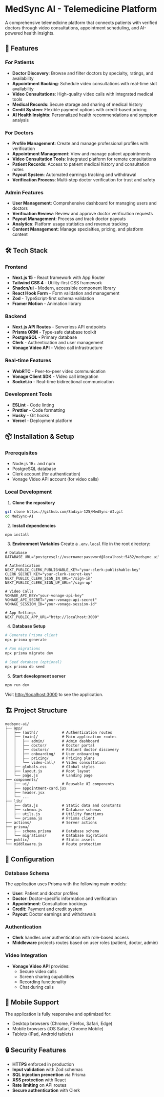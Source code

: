 # MedSync AI - Telemedicine Platform

A comprehensive telemedicine platform that connects patients with verified doctors through video consultations, appointment scheduling, and AI-powered health insights.

## 🚀 Features

### For Patients

- **Doctor Discovery**: Browse and filter doctors by specialty, ratings, and availability
- **Appointment Booking**: Schedule video consultations with real-time slot availability
- **Video Consultations**: High-quality video calls with integrated medical tools
- **Medical Records**: Secure storage and sharing of medical history
- **Credit System**: Flexible payment options with credit-based pricing
- **AI Health Insights**: Personalized health recommendations and symptom analysis

### For Doctors

- **Profile Management**: Create and manage professional profiles with verification
- **Appointment Management**: View and manage patient appointments
- **Video Consultation Tools**: Integrated platform for remote consultations
- **Patient Records**: Access to patient medical history and consultation notes
- **Payout System**: Automated earnings tracking and withdrawal
- **Verification Process**: Multi-step doctor verification for trust and safety

### Admin Features

- **User Management**: Comprehensive dashboard for managing users and doctors
- **Verification Review**: Review and approve doctor verification requests
- **Payout Management**: Process and track doctor payouts
- **Analytics**: Platform usage statistics and revenue tracking
- **Content Management**: Manage specialties, pricing, and platform content

## 🛠️ Tech Stack

### Frontend

- **Next.js 15** - React framework with App Router
- **Tailwind CSS 4** - Utility-first CSS framework
- **Shadcn/ui** - Modern, accessible component library
- **React Hook Form** - Form validation and management
- **Zod** - TypeScript-first schema validation
- **Framer Motion** - Animation library

### Backend

- **Next.js API Routes** - Serverless API endpoints
- **Prisma ORM** - Type-safe database toolkit
- **PostgreSQL** - Primary database
- **Clerk** - Authentication and user management
- **Vonage Video API** - Video call infrastructure

### Real-time Features

- **WebRTC** - Peer-to-peer video communication
- **Vonage Client SDK** - Video call integration
- **Socket.io** - Real-time bidirectional communication

### Development Tools

- **ESLint** - Code linting
- **Prettier** - Code formatting
- **Husky** - Git hooks
- **Vercel** - Deployment platform

## 📦 Installation & Setup

### Prerequisites

- Node.js 18+ and npm
- PostgreSQL database
- Clerk account (for authentication)
- Vonage Video API account (for video calls)

### Local Development

1. **Clone the repository**

```bash
git clone https://github.com/Sadiya-125/MedSync-AI.git
cd MedSync-AI
```

2. **Install dependencies**

```bash
npm install
```

3. **Environment Variables**
   Create a `.env.local` file in the root directory:

```env
# Database
DATABASE_URL="postgresql://username:password@localhost:5432/medsync_ai"

# Authentication
NEXT_PUBLIC_CLERK_PUBLISHABLE_KEY="your-clerk-publishable-key"
CLERK_SECRET_KEY="your-clerk-secret-key"
NEXT_PUBLIC_CLERK_SIGN_IN_URL="/sign-in"
NEXT_PUBLIC_CLERK_SIGN_UP_URL="/sign-up"

# Video Calls
VONAGE_API_KEY="your-vonage-api-key"
VONAGE_API_SECRET="your-vonage-api-secret"
VONAGE_SESSION_ID="your-vonage-session-id"

# App Settings
NEXT_PUBLIC_APP_URL="http://localhost:3000"
```

4. **Database Setup**

```bash
# Generate Prisma client
npx prisma generate

# Run migrations
npx prisma migrate dev

# Seed database (optional)
npx prisma db seed
```

5. **Start development server**

```bash
npm run dev
```

Visit [http://localhost:3000](http://localhost:3000) to see the application.

## 🏗️ Project Structure

```
medsync-ai/
├── app/
│   ├── (auth)/           # Authentication routes
│   ├── (main)/           # Main application routes
│   │   ├── admin/        # Admin dashboard
│   │   ├── doctor/       # Doctor portal
│   │   ├── doctors/      # Patient doctor discovery
│   │   ├── onboarding/   # User onboarding
│   │   ├── pricing/      # Pricing plans
│   │   └── video-call/   # Video consultation
│   ├── globals.css       # Global styles
│   ├── layout.js         # Root layout
│   └── page.js           # Landing page
├── components/
│   ├── ui/               # Reusable UI components
│   ├── appointment-card.jsx
│   ├── header.jsx
│   └── ...
├── lib/
│   ├── data.js           # Static data and constants
│   ├── schema.js         # Database schemas
│   ├── utils.js          # Utility functions
│   └── prisma.js         # Prisma client
├── actions/              # Server actions
├── prisma/
│   ├── schema.prisma     # Database schema
│   └── migrations/       # Database migrations
├── public/               # Static assets
└── middleware.js         # Route protection
```

## 🔧 Configuration

### Database Schema

The application uses Prisma with the following main models:

- **User**: Patient and doctor profiles
- **Doctor**: Doctor-specific information and verification
- **Appointment**: Consultation bookings
- **Credit**: Payment and credit system
- **Payout**: Doctor earnings and withdrawals

### Authentication

- **Clerk** handles user authentication with role-based access
- **Middleware** protects routes based on user roles (patient, doctor, admin)

### Video Integration

- **Vonage Video API** provides:
  - Secure video calls
  - Screen sharing capabilities
  - Recording functionality
  - Chat during calls

## 📱 Mobile Support

The application is fully responsive and optimized for:

- Desktop browsers (Chrome, Firefox, Safari, Edge)
- Mobile browsers (iOS Safari, Chrome Mobile)
- Tablets (iPad, Android tablets)

## 🔒 Security Features

- **HTTPS** enforced in production
- **Input validation** with Zod schemas
- **SQL injection prevention** via Prisma
- **XSS protection** with React
- **Rate limiting** on API routes
- **Secure authentication** with Clerk
